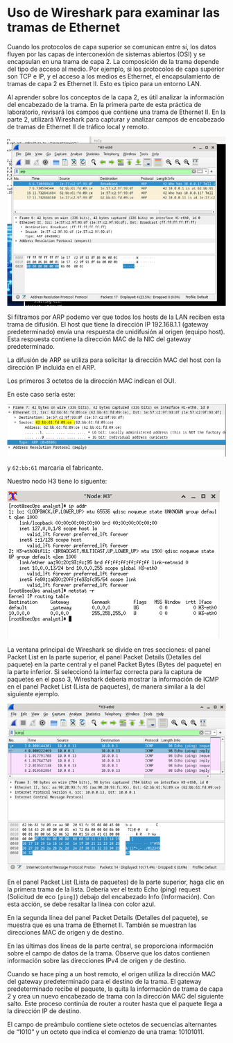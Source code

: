 # Uso de Wireshark para examinar las tramas de Ethernet 

Cuando los protocolos de capa superior se comunican entre sí, los datos fluyen por las capas de interconexión de sistemas abiertos (OSI) y se encapsulan en una trama de capa 2. La composición de la trama depende del tipo de acceso al medio. Por ejemplo, si los protocolos de capa superior son TCP e IP, y el acceso a los medios es Ethernet, el encapsulamiento de tramas de capa 2 es Ethernet II. Esto es típico para un entorno LAN.

Al aprender sobre los conceptos de la capa 2, es útil analizar la información del encabezado de la trama. En la primera parte de esta práctica de laboratorio, revisará los campos que contiene una trama de Ethernet II. En la parte 2, utilizará Wireshark para capturar y analizar campos de encabezado de tramas de Ethernet II de tráfico local y remoto.

![text](./r1.PNG)

Si filtramos por ARP podemo ver que todos los hosts de la LAN reciben esta trama de difusión. El host que tiene la dirección IP 192.168.1.1 (gateway predeterminado) envía una respuesta de unidifusión al origen (equipo host). Esta respuesta contiene la dirección MAC de la NIC del gateway predeterminado.

La difusión de ARP se utiliza para solicitar la dirección MAC del host con la dirección IP incluida en el ARP.

Los primeros 3 octetos de la dirección MAC indican el OUI.

En este caso sería este: 

![text](./r1_1.PNG)

y `62:bb:61` marcaria el fabricante.

Nuestro nodo H3 tiene lo siguente:

![text](./h3.PNG)

La ventana principal de Wireshark se divide en tres secciones: el panel Packet List en la parte superior, el panel Packet Details (Detalles del paquete) en la parte central y el panel Packet Bytes (Bytes del paquete) en la parte inferior. Si seleccionó la interfaz correcta para la captura de paquetes en el paso 3, Wireshark debería mostrar la información de ICMP en el panel Packet List (Lista de paquetes), de manera similar a la del siguiente ejemplo.

![text](./wire.PNG)

En el panel Packet List (Lista de paquetes) de la parte superior, haga clic en la primera trama de la lista. Debería ver el texto Echo (ping) request (Solicitud de eco ``[ping]``) debajo del encabezado Info (Información). Con esta acción, se debe resaltar la línea con color azul.

En la segunda línea del panel Packet Details (Detalles del paquete), se muestra que es una trama de Ethernet II. También se muestran las direcciones MAC de origen y de destino.

En las últimas dos líneas de la parte central, se proporciona información sobre el campo de datos de la trama. Observe que los datos contienen información sobre las direcciones IPv4 de origen y de destino.

Cuando se hace ping a un host remoto, el origen utiliza la dirección MAC del gateway predeterminado para el destino de la trama. El gateway predeterminado recibe el paquete, la quita la información de trama de capa 2 y crea un nuevo encabezado de trama con la dirección MAC del siguiente salto. Este proceso continúa de router a router hasta que el paquete llega a la dirección IP de destino.

El campo de preámbulo contiene siete octetos de secuencias alternantes de “1010” y un octeto que indica el comienzo de una trama: 10101011.
